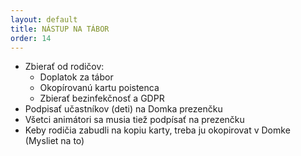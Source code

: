 ```yaml
---
layout: default
title: NÁSTUP NA TÁBOR
order: 14
---
```


- Zbierať od rodičov:
  - Doplatok za tábor
  - Okopírovanú kartu poistenca
  - Zbierať bezinfekčnosť a GDPR
- Podpisať učastníkov (deti) na Domka prezenčku
- Všetci animátori sa musia tiež podpísať na prezenčku
- Keby rodičia zabudli na kopiu karty, treba ju okopirovat v Domke (Mysliet na to)
